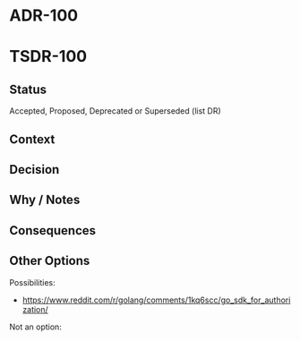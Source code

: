 # ADR-100
# TSDR-100

## Status

Accepted, Proposed, Deprecated or Superseded (list DR)

## Context



## Decision



## Why / Notes



## Consequences



## Other Options

Possibilities:

- https://www.reddit.com/r/golang/comments/1kq6scc/go_sdk_for_authorization/

Not an option:

